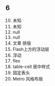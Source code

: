 ## 6

10. 未知
11. 未知
12. null
13. null
14. 文章 排版
15. Flash上方的浮动层
16. 浮动
17. flex
18. table-cell 居中样式
19. 固定表头
20. Metro 风格布局
